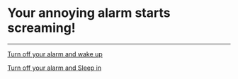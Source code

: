 # Your annoying alarm starts screaming!

---

[Turn off your alarm and wake up](wakeontime.md)

[Turn off your alarm and Sleep in](wakelate.md)
